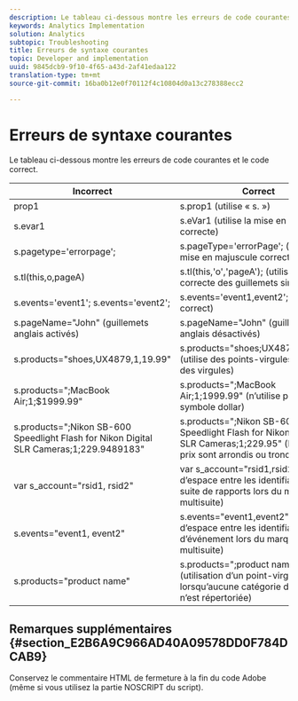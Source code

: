 ```yaml
---
description: Le tableau ci-dessous montre les erreurs de code courantes et le code correct.
keywords: Analytics Implementation
solution: Analytics
subtopic: Troubleshooting
title: Erreurs de syntaxe courantes
topic: Developer and implementation
uuid: 9845dcb9-9f10-4f65-a43d-2af41edaa122
translation-type: tm+mt
source-git-commit: 16ba0b12e0f70112f4c10804d0a13c278388ecc2

---
```



# Erreurs de syntaxe courantes

Le tableau ci-dessous montre les erreurs de code courantes et le code correct.

| Incorrect | Correct |
|---|---|
| prop1 | s.prop1 (utilise « s. ») |
| s.evar1 | s.eVar1 (utilise la mise en majuscule correcte) |
| s.pagetype='errorpage'; | s.pageType='errorPage'; (utilise la mise en majuscule correcte) |
| s.tl(this,o,pageA) | s.tl(this,'o','pageA'); (utilisation correcte des guillemets simples) |
| s.events='event1'; s.events='event2'; | s.events='event1,event2'; (format correct) |
| s.pageName="John" (guillemets anglais activés) | s.pageName="John" (guillemets anglais désactivés) |
| s.products="shoes,UX4879,1,19.99" | s.products="shoes;UX4879;1;19.99" (utilise des points-virgules, et non des virgules) |
| s.products=";MacBook Air;1;$1999.99" | s.products=";MacBook Air;1;1999.99" (n’utilise pas le symbole dollar) |
| s.products=";Nikon SB-600 Speedlight Flash for Nikon Digital SLR Cameras;1;229.9489183" | s.products=";Nikon SB-600 Speedlight Flash for Nikon Digital SLR Cameras;1;229.95" (les longs prix sont arrondis ou tronqués) |
| var s_account="rsid1, rsid2" | var s_account="rsid1,rsid2" (pas d’espace entre les identifiants de suite de rapports lors du marquage multisuite) |
| s.events="event1, event2" | s.events="event1,event2" (pas d’espace entre les identifiants d’événement lors du marquage multisuite) |
| s.products="product name" | s.products=";product name" (utilisation d’un point-virgule lorsqu’aucune catégorie de produit n’est répertoriée) |

## Remarques supplémentaires {#section_E2B6A9C966AD40A09578DD0F784DCAB9}

Conservez le commentaire HTML de fermeture à la fin du code Adobe (même si vous utilisez la partie NOSCRIPT du script).
